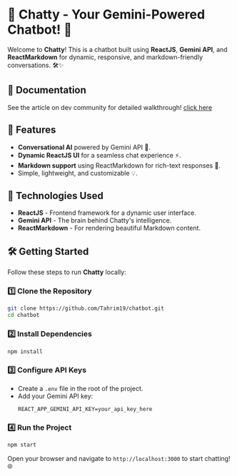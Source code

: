 # 💬 Chatty - Your Gemini-Powered Chatbot! 🚀

Welcome to **Chatty**! This is a chatbot built using **ReactJS**, **Gemini API**, and **ReactMarkdown** for dynamic, responsive, and markdown-friendly conversations. 🛠️✨

## 📄 Documentation
See the article on dev community for detailed walkthrough! [click here](https://dev.to/tahrim_bilal/how-to-integrate-gemini-api-with-reactjs-a-step-by-step-guide-341b)

## 🎯 Features

- **Conversational AI** powered by Gemini API 🧠.
- **Dynamic ReactJS UI** for a seamless chat experience ⚡.
- **Markdown support** using ReactMarkdown for rich-text responses 📜.
- Simple, lightweight, and customizable 💡.

## 🌟 Technologies Used

- **ReactJS** - Frontend framework for a dynamic user interface.
- **Gemini API** - The brain behind Chatty's intelligence.
- **ReactMarkdown** - For rendering beautiful Markdown content.

## 🛠️ Getting Started

Follow these steps to run **Chatty** locally:  

### 1️⃣ Clone the Repository
```bash
git clone https://github.com/Tahrim19/chatbot.git
cd chatbot
```

### 2️⃣ Install Dependencies
```bash
npm install
```

### 3️⃣ Configure API Keys
- Create a `.env` file in the root of the project.
- Add your Gemini API key:
  ```env
  REACT_APP_GEMINI_API_KEY=your_api_key_here
  ```

### 4️⃣ Run the Project
```bash
npm start
```

Open your browser and navigate to `http://localhost:3000` to start chatting! 🌐


